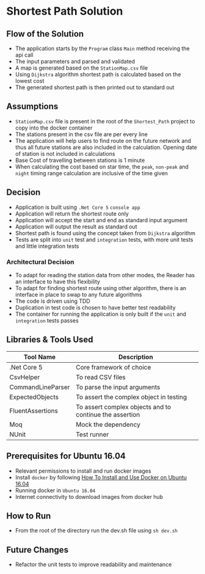 # Shortest Path Solution

## Flow of the Solution

- The application starts by the `Program` class `Main` method receiving the api call
- The input parameters and parsed and validated
- A map is generated based on the `StationMap.csv` file
- Using `Dijkstra` algorithm shortest path is calculated based on the lowest cost
- The generated shortest path is then printed out to standard out

## Assumptions

- `StationMap.csv` file is present in the root of the `Shortest_Path` project to copy into the docker container
- The stations present in the csv file are per every line
- The application will help users to find route on the future network and thus all future stations are also included in the calculation. Opening date of station is not included in calculations
- Base Cost of travelling between stations is 1 minute
- When calculating the cost based on star time, the `peak`, `non-peak` and `night` timing range calculation are inclusive of the time given

## Decision

- Application is built using `.Net Core 5` `console app`
- Application will return the shortest route only
- Application will accept the start and end as standard input argument
- Application will output the result as standard out
- Shortest path is found using the concept taken from `Dijkstra` algorithm
- Tests are split into `unit` test and `integration` tests, with more unit tests and little integration tests

### Architectural Decision

- To adapt for reading the station data from other modes, the Reader has an interface to have this flexibility
- To adapt for finding shortest route using other algorithm, there is an interface in place to swap to any future algorithms
- The code is driven using TDD
- Duplication in test code is chosen to have better test readability
- The container for running the application is only built if the `unit` and `integration` tests passes

## Libraries & Tools Used

| Tool Name | Description |
|---------- | ----------- |
|.Net Core 5 | Core framework of choice|
|CsvHelper | To read CSV files|
|CommandLineParser | To parse the input arguments|
|ExpectedObjects| To assert the complex object in testing|
|FluentAssertions| To assert complex objects and to continue the assertion |
|Moq| Mock the dependency|
|NUnit| Test runner|

## Prerequisites for Ubuntu 16.04

- Relevant permissions to install and run docker images
- Install `docker` by following [How To Install and Use Docker on Ubuntu 16.04](https://www.digitalocean.com/community/tutorials/how-to-install-and-use-docker-on-ubuntu-16-04)
- Running docker in `Ubuntu 16.04`
- Internet connectivity to download images from docker hub

## How to Run

- From the root of the directory run the dev.sh file using `sh dev.sh`

## Future Changes

- Refactor the unit tests to improve readability and maintenance
